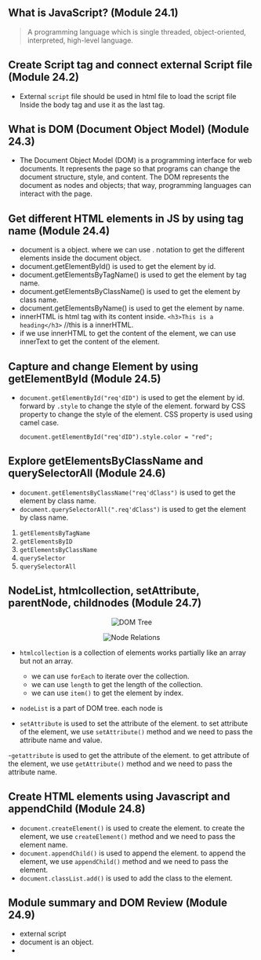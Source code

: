 ## What is JavaScript? (Module 24.1)

> A programming language which is single threaded, object-oriented, interpreted, high-level language.

## Create Script tag and connect external Script file (Module 24.2)

- External `script` file should be used in html file to load the script file Inside the body tag and use it as the last tag.

## What is DOM (Document Object Model) (Module 24.3)

- The Document Object Model (DOM) is a programming interface for web documents. It represents the page so that programs can change the document structure, style, and content. The DOM represents the document as nodes and objects; that way, programming languages can interact with the page.

## Get different HTML elements in JS by using tag name (Module 24.4)

- document is a object. where we can use . notation to get the different elements inside the document object.
- document.getElementById() is used to get the element by id.
- document.getElementsByTagName() is used to get the element by tag name.
- document.getElementsByClassName() is used to get the element by class name.
- document.getElementsByName() is used to get the element by name.
- innerHTML is html tag with its content inside.
  `<h3>This is a heading</h3>` //this is a innerHTML.
- if we use innerHTML to get the content of the element, we can use innerText to get the content of the element.

## Capture and change Element by using getElementById (Module 24.5)

- `document.getElementById("req'dID")` is used to get the element by id. forward by `.style` to change the style of the element. forward by CSS property to change the style of the element. CSS property is used using camel case.

  `document.getElementById("req'dID").style.color = "red";`

## Explore getElementsByClassName and querySelectorAll (Module 24.6)

- `document.getElementsByClassName("req'dClass")` is used to get the element by class name.
- `document.querySelectorAll(".req'dClass")` is used to get the element by class name.

1. `getElementsByTagName`
2. `getElementsByID`
3. `getElementsByClassName`
4. `querySelector`
5. `querySelectorAll`

## NodeList, htmlcollection, setAttribute, parentNode, childnodes (Module 24.7)

<p align="center">
  <img src="https://www.w3schools.com/js/pic_htmltree.gif" alt="DOM Tree" />
</p>

<p align="center">
  <img src="https://www.tutorialstonight.com/assets/js/Javascript-DOM-Navigation.webp" alt="Node Relations" />
</p>

- `htmlcollection` is a collection of elements works partially like an array but not an array.

  - we can use `forEach` to iterate over the collection.
  - we can use `length` to get the length of the collection.
  - we can use `item()` to get the element by index.

- `nodeList` is a part of DOM tree. each node is

- `setAttribute` is used to set the attribute of the element. to set attribute of the element, we use `setAttribute()` method and we need to pass the attribute name and value.

-`getattribute` is used to get the attribute of the element. to get attribute of the element, we use `getAttribute()` method and we need to pass the attribute name.

## Create HTML elements using Javascript and appendChild (Module 24.8)

- `document.createElement()` is used to create the element. to create the element, we use `createElement()` method and we need to pass the element name.
- `document.appendChild()` is used to append the element. to append the element, we use `appendChild()` method and we need to pass the element.
- `document.classList.add()` is used to add the class to the element.

## Module summary and DOM Review (Module 24.9)

- external script
- document is an object.
-
